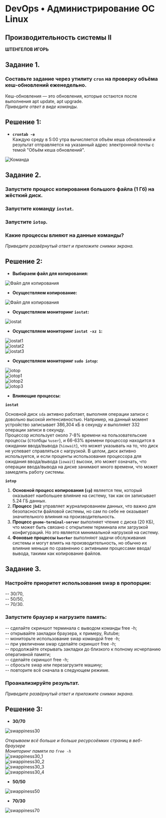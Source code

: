 # DevOps • Администрирование ОС Linux
## Производительность системы II
__ШТЕНГЕЛОВ ИГОРЬ__  
  
## Задание 1.
### Составьте задание через утилиту `cron` на проверку объёма кеш-обновлений еженедельно.
Кеш-обновления — это обновления, которые остаются после выполнения apt update, apt upgrade.  
_Приведите ответ в виде команды._  

## Решение 1:  

* __`crontab -e`__  
Каждую среду в 5:00 утра вычисляется объём кеша обновлений и результат отправляется на указанный адрес электронной почты с темой "Объём кеша обновлений".

![Команда](./images/6_1.png)  

## Задание 2.
### Запустите процесс копирования большого файла (1 Гб) на жёсткий диск.
### Запустите команду `iostat`.
### Запустите `iotop`.
### Какие процессы влияют на данные команды?
_Приведите развёрнутый ответ и приложите снимки экрана._

## Решение 2:  

* __Выбираем файл для копирования:__

![Файл для копирования](./images/6_2.png)  

* __Осуществляем копирование:__

![Файл для копирования](./images/6_3.png)  

* __Осуществляем мониторинг `iostat`:__

![iostat](./images/6_4.png)  

* __Осуществляем мониторинг `iostat -xz 1`:__

![iostat1](./images/6_4_1.png)  
![iostat2](./images/6_4_2.png)  
![iostat3](./images/6_4_3.png)  

* __Осуществляем мониторинг `sudo iotop`:__

![iotop](./images/6_5.png)  
![iotop1](./images/6_5_1.png)  
![iotop2](./images/6_5_2.png)  
![iotop3](./images/6_5_3.png)  

* __Влияющие процессы:__

__`iostat`__  

  Основной диск `sda` активно работает, выполняя операции записи с довольно высокой интенсивностью. Например, на данный момент устройство записывает 386,304 кБ в секунду и выполняет 332 операции записи в секунду.  
  Процессор использует около 7-8% времени на пользовательские процессы (столбцы `%user`), и 66-63% времени процессор находится в ожидании ввода/вывода (`%iowait`), что может указывать на то, что диск не успевает справляться с нагрузкой.
В целом, диск активно используется, и если проценты использования процессора для ожидания ввода/вывода (`iowait`) высоки, это может означать, что операции ввода/вывода на диске занимают много времени, что может замедлять работу системы.

__`iotop`__  
1. __Основной процесс копирования (`cp`)__ является тем, который оказывает наибольшее влияние на систему, так как он записывает 5.24 ГБ данных.  
2. __Процесс `jbd2`__ управляет журналированием данных, что важно для безопасности файловой системы, но сам по себе не оказывает значительного влияния на производительность. 
 3. __Процесс `gnome-terminal-server`__ выполняет чтение с диска (20 КБ), что может быть связано с открытием терминала или загрузкой конфигураций. Но это является минимальной нагрузкой на систему.  
4. __Фоновые процессы `kworker`__ выполняют задачи обслуживания системы и могут влиять на производительность, но обычно их влияние меньше по сравнению с активными процессами ввода/вывода, такими как копирование файлов.  


## Задание 3.
### Настройте приоритет использования swap в пропорции:
-- 30/70,  
-- 50/50,  
-- 70/30.  
### Запустите браузер и нагрузите память:
-- сделайте скриншот терминала с выводом команды free -h;  
-- открывайте закладки браузера, к примеру, Rutube;  
-- мониторьте использование swap командой free -h;  
-- при увеличении swap сделайте скриншот free -h;  
-- продолжайте открывать закладки до близкого к полному исчерпанию оперативной памяти;  
-- сделайте скриншот free -h;  
-- сбросьте swap или перезагрузите машину;  
-- повторите всё сначала в следующем режиме.  
### Проанализируйте результат.  
_Приведите развёрнутый ответ и приложите снимки экрана._  

## Решение 3:  

* __30/70__

![swappiness30](./images/6_6.png)  

_Открываем всё больше и больше ресурсоёмких страниц в веб-браузере_  
_Мониторинг памяти по `free -h`_  
![swappiness30_1](./images/6_6_1.png)  
![swappiness30_2](./images/6_6_2.png)  
![swappiness30_3](./images/6_6_3.png)  
![swappiness30_4](./images/6_6_4.png)  
  
* __50/50__  

![swappiness50](./images/6_7.png)  

* __70/30__

![swappiness70](./images/6_8.png)  
